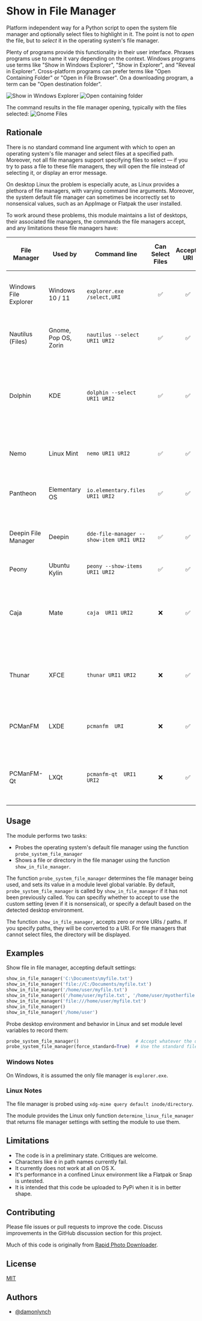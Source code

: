 # Show in File Manager

Platform independent way for a Python script to open the system file manager and optionally select files to highlight
in it. The point is not to _open_ the file, but to _select_ it in the operating system's file manager.

Plenty of programs provide this functionality in their user interface. Phrases programs use to name it vary depending on
the context. Windows programs use terms like "Show in Windows Explorer", "Show in Explorer", and "Reveal in Explorer".
Cross-platform programs can prefer terms like "Open Containing Folder" or "Open in File Browser".
On a downloading program, a term can be "Open destination folder".

![Show in Windows Explorer](.github/photomechanic-win.png)
![Open containing folder](.github/documentviewer-gnome.png)

The command results in the file manager opening, typically with the files selected:
![Gnome Files](.github/files-gnome.png)

## Rationale

There is no standard command line argument with which to open an operating system's file manager and select files at a
specified path. Moreover, not all file managers support specifying files to select &mdash;
if you try to pass a file to these file managers, they will open the file instead of selecting it, or display an error
message.

On desktop Linux the problem is especially acute, as Linux provides a plethora of file managers, with varying command
line arguments. Moreover, the system default file manager can sometimes be incorrectly set to nonsensical values,
such as an AppImage or Flatpak the user installed.

To work around these problems, this module maintains a list of desktops, their associated file managers, the commands
the file managers accept, and any limitations these file managers have:

|File Manager|Used by|Command line       |Can Select Files|Accepts URI  |Accepts Path|Handles Multiple Files / Directories|Notes|
|------------|-------|-------------------|:---:|:---:|:---:|:---:|----|
| Windows File Explorer|Windows 10 / 11| `explorer.exe /select,URI`|:white_check_mark:|:white_check_mark:|:white_check_mark:|:x:|No space between comma and URI. Can specify only one URI.|
| Nautilus (Files)|Gnome, Pop OS, Zorin|`nautilus --select URI1 URI2`|:white_check_mark:|:white_check_mark:|:white_check_mark:|:warning:|Multiple URIs open multiple Nautilus windows.|
|Dolphin|KDE|`dolphin --select URI1 URI2 `|:white_check_mark:|:white_check_mark:|:white_check_mark:|:white_check_mark:|`--select` functionality fails in some recent KDE releases, but is working in KDE Neon testing.|
|Nemo|Linux Mint|`nemo URI1 URI2`|:white_check_mark:|:white_check_mark:|:white_check_mark:|:warning:|Multiple URIs open multiple Nemo windows.|
|Pantheon|Elementary OS|`io.elementary.files URI1 URI2`|:white_check_mark:|:white_check_mark:|:white_check_mark:|:warning:| Multiple URIs open multiple Pantheon tabs.|
|Deepin File Manager|Deepin|`dde-file-manager --show-item URI1 URI2`|:white_check_mark:|:white_check_mark:|:white_check_mark:|:warning:| Multiple URIs open multiple Deepin File Manager tabs.|
|Peony|Ubuntu Kylin|`peony --show-items URI1 URI2`|:white_check_mark:|:white_check_mark:|:white_check_mark:|:white_check_mark:| |
|Caja|Mate|`caja  URI1 URI2`|:x:|:white_check_mark:|:white_check_mark:|:warning:|Specifying a file causes an error. Multiple URIs open multiple Caja windows.|
|Thunar|XFCE|`thunar URI1 URI2`|:x:|:white_check_mark:|:white_check_mark:|:warning:|Specifying a file opens it. Multiple URIs open multiple Thunar windows.|
|PCManFM|LXDE|`pcmanfm  URI`|:x:|:white_check_mark:|:white_check_mark:|:x:|Specifying a file opens it. Multiple URIs open only the first URI.|
|PCManFM-Qt|LXQt|`pcmanfm-qt  URI1 URI2`|:x:|:white_check_mark:|:white_check_mark:|:warning:|Specifying a file opens it. Multiple URIs open multiple PCManFM-Qt windows.|


## Usage

The module performs two tasks:
 - Probes the operating system's default file manager using the function `probe_system_file_manager`
 - Shows a file or directory in the file manager using the function ```show_in_file_manager```.

The function `probe_system_file_manager` determines the file manager being used, and sets its value in a module level
global variable. By default, `probe_system_file_manager` is called by ```show_in_file_manager``` if it has not been
previously called.  You can specifiy whether to accept to use the custom setting (even if it is nonsensical), or specify
a default based on the detected desktop environment.

The function ```show_in_file_manager```, accepts zero or more URIs / paths. If you specify paths, they will be converted
to a URI. For file managers that cannot select files, the directory will be displayed.

## Examples

Show file in file manager, accepting default settings:
```python
show_in_file_manager('C:\Documents\myfile.txt')                                # Windows path
show_in_file_manager('file://C:/Documents/myfile.txt')                         # Windows URI
show_in_file_manager('/home/user/myfile.txt')                                  # Linux path
show_in_file_manager(('/home/user/myfile.txt', '/home/user/myotherfile.txt'))  # Linux multiple paths
show_in_file_manager('file:///home/user/myfile.txt')                           # Linux URI
show_in_file_manager()                                                         # Simply open the file manager
show_in_file_manager('/home/user')                                             # Open the file manager at a directory
```

Probe desktop environment and behavior in Linux and set module level variables to record them:
```python
probe_system_file_manager()                     # Accept whatever the default file manager setting is for system
probe_system_file_manager(force_standard=True)  # Use the standard file manager for the desktop, ignoring custom user settings 
```

### Windows Notes

On Windows, it is assumed the only file manager is `explorer.exe`.

### Linux Notes
The file manager is probed using `xdg-mime query default inode/directory`.  

The module provides the Linux only function ```determine_linux_file_manager``` that returns file manager settings with
setting the module to use them.

## Limitations

 - The code is in a preliminary state. Critiques are welcome.
 - Characters like é in path names currently fail.
 - It currently does not work at all on OS X.
 - It's performance in a confined Linux environment like a Flatpak or Snap is untested. 
 - It is intended that this code be uploaded to PyPi when it is in better shape.

## Contributing

Please file issues or pull requests to improve the code. Discuss improvements in the GitHub discussion section for 
this project.

Much of this code is originally from [Rapid Photo Downloader](https://github.com/damonlynch/rapid-photo-downloader).


## License

[MIT](https://choosealicense.com/licenses/mit/)

  
## Authors

- [@damonlynch](https://github.com/damonlynch)



